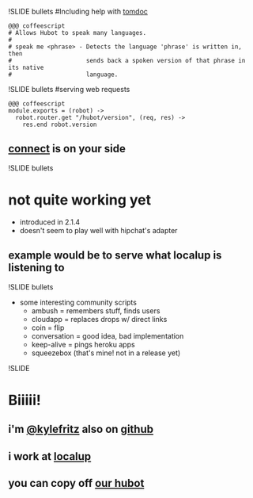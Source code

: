 !SLIDE bullets
#Including help with [tomdoc](http://tomdoc.org/)

    @@@ coffeescript
    # Allows Hubot to speak many languages.
    #
    # speak me <phrase> - Detects the language 'phrase' is written in, then
    #                     sends back a spoken version of that phrase in its native
    #                     language.

!SLIDE bullets
#serving web requests

    @@@ coffeescript
    module.exports = (robot) ->
      robot.router.get "/hubot/version", (req, res) ->
        res.end robot.version

## [connect](https://github.com/senchalabs/connect) is on your side

!SLIDE bullets
# not quite working yet

 * introduced in 2.1.4
 * doesn't seem to play well with hipchat's adapter

## example would be to serve what localup is listening to

!SLIDE bullets

 * some interesting community scripts
     * ambush = remembers stuff, finds users
     * cloudapp = replaces drops w/ direct links
     * coin = flip
     * conversation = good idea, bad implementation
     * keep-alive = pings heroku apps
     * squeezebox (that's mine! not in a release yet)
     
!SLIDE

# Biiiii!
## i'm [@kylefritz](http://twitter.com/kylefritz) also on [github](http://github.com/kylefritz)
## i work at [localup](http://localup.com)
## you can copy off [our hubot](http://github.com/localup/robot)
     
